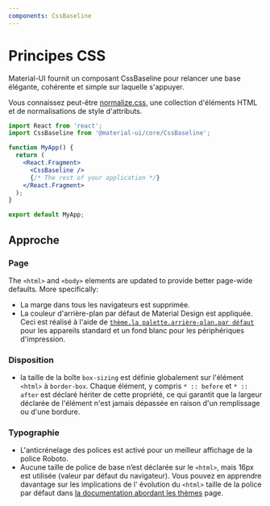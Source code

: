 ```yaml
---
components: CssBaseline
---
```


# Principes CSS

<p class="description">Material-UI fournit un composant CssBaseline pour relancer une base élégante, cohérente et simple sur laquelle s'appuyer.</p>

Vous connaissez peut-être [normalize.css](https://github.com/necolas/normalize.css), une collection d'éléments HTML et de normalisations de style d'attributs.

```jsx
import React from 'react';
import CssBaseline from '@material-ui/core/CssBaseline';

function MyApp() {
  return (
    <React.Fragment>
      <CssBaseline />
      {/* The rest of your application */}
    </React.Fragment>
  );
}

export default MyApp;
```

## Approche

### Page

The `<html>` and `<body>` elements are updated to provide better page-wide defaults. More specifically:

- La marge dans tous les navigateurs est supprimée.
- La couleur d'arrière-plan par défaut de Material Design est appliquée. Ceci est réalisé à l'aide de [`thème.la palette.arrière-plan.par défaut`](/customization/default-theme/?expend-path=$.palette.background) pour les appareils standard et un fond blanc pour les périphériques d'impression.

### Disposition

- la taille de la boîte `box-sizing` est définie globalement sur l'élément `<html>` à `border-box`. Chaque élément, y compris `* :: before` et `* :: after` est déclaré hériter de cette propriété, ce qui garantit que la largeur déclarée de l'élément n'est jamais dépassée en raison d'un remplissage ou d'une bordure.

### Typographie

- L'anticrénelage des polices est activé pour un meilleur affichage de la police Roboto.
- Aucune taille de police de base n’est déclarée sur le `<html>`, mais 16px est utilisée (valeur par défaut du navigateur). Vous pouvez en apprendre davantage sur les implications de l' évolution du `<html>` taille de la police par défaut dans [la documentation abordant les thèmes](/customization/typography/#typography-html-font-size) page.